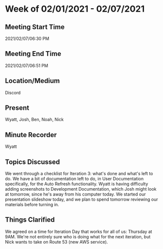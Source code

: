 # Week of 02/01/2021 - 02/07/2021

## Meeting Start Time

2021/02/07/06:30 PM

## Meeting End Time

2021/02/07/06:51 PM

## Location/Medium

Discord

## Present

Wyatt, Josh, Ben, Noah, Nick

## Minute Recorder

Wyatt

## Topics Discussed
We went through a checklist for Iteration 3: what's done and what's left to do. We have a bit of documentation left to do, in User Documentation specifically, for the Auto Refresh functionality. Wyatt is having difficulty adding screenshots to Development Documentation, which Josh might look at tomorrow, since he's away from his computer today. We started our presentation slideshow today, and we plan to spend tomorrow reviewing our materials before turning in.

## Things Clarified
We agreed on a time for Iteration Day that works for all of us: Thursday at 9AM. We're not entirely sure who is doing what for the next iteration, but Nick wants to take on Route 53 (new AWS service).
